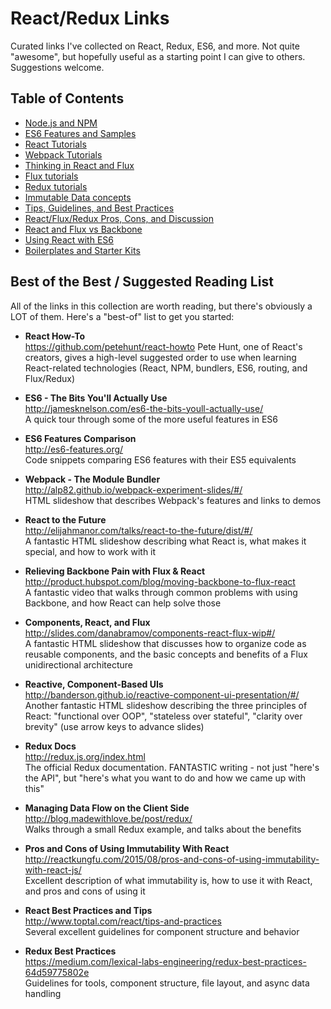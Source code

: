 # React/Redux Links
Curated links I've collected on React, Redux, ES6, and more.  Not quite "awesome", but hopefully useful as a starting point I can give to others.  Suggestions welcome.


## Table of Contents
- [Node.js and NPM](node-js-and-npm.md)
- [ES6 Features and Samples](es6-features.md)
- [React Tutorials](react-tutorials.md)
- [Webpack Tutorials](webpack-tutorials.md)
- [Thinking in React and Flux](thinking-in-react-and-flux.md)
- [Flux tutorials](flux-tutorials.md)
- [Redux tutorials](redux-tutorials.md)
- [Immutable Data concepts](immutable-data.md)
- [Tips, Guidelines, and Best Practices](tips-and-best-practices.md)
- [React/Flux/Redux Pros, Cons, and Discussion](pros-cons-discussion.md)
- [React and Flux vs Backbone](react-vs-backbone.md)
- [Using React with ES6](using-react-with-es6.md)
- [Boilerplates and Starter Kits](boilerplates-and-starter-kits.md)


## Best of the Best / Suggested Reading List

All of the links in this collection are worth reading, but there's obviously a LOT of them.  Here's a "best-of" list to get you started:

- **React How-To**  
  https://github.com/petehunt/react-howto
  Pete Hunt, one of React's creators, gives a high-level suggested order to use when learning React-related technologies (React, NPM, bundlers, ES6, routing, and Flux/Redux)

- **ES6 - The Bits You'll Actually Use**  
  http://jamesknelson.com/es6-the-bits-youll-actually-use/  
  A quick tour through some of the more useful features in ES6

- **ES6 Features Comparison**  
  http://es6-features.org/  
  Code snippets comparing ES6 features with their ES5 equivalents

- **Webpack - The Module Bundler**  
  http://alp82.github.io/webpack-experiment-slides/#/  
  HTML slideshow that describes Webpack's features and links to demos

- **React to the Future**  
  http://elijahmanor.com/talks/react-to-the-future/dist/#/  
  A fantastic HTML slideshow describing what React is, what makes it special, and how to work with it

- **Relieving Backbone Pain with Flux & React**  
  http://product.hubspot.com/blog/moving-backbone-to-flux-react  
  A fantastic video that walks through common problems with using Backbone, and how React can help solve those

- **Components, React, and Flux**  
  http://slides.com/danabramov/components-react-flux-wip#/  
  A fantastic HTML slideshow that discusses how to organize code as reusable components, and the basic concepts and benefits of a Flux unidirectional architecture

- **Reactive, Component-Based UIs**  
  http://banderson.github.io/reactive-component-ui-presentation/#/  
  Another fantastic HTML slideshow describing the three principles of React: "functional over OOP", "stateless over stateful", "clarity over brevity" (use arrow keys to advance slides)

- **Redux Docs**  
  http://redux.js.org/index.html  
  The official Redux documentation. FANTASTIC writing - not just "here's the API", but "here's what you want to do and how we came up with this"

- **Managing Data Flow on the Client Side**  
  http://blog.madewithlove.be/post/redux/  
  Walks through a small Redux example, and talks about the benefits

- **Pros and Cons of Using Immutability With React**  
  http://reactkungfu.com/2015/08/pros-and-cons-of-using-immutability-with-react-js/  
  Excellent description of what immutability is, how to use it with React, and pros and cons of using it

- **React Best Practices and Tips**  
  http://www.toptal.com/react/tips-and-practices  
  Several excellent guidelines for component structure and behavior

- **Redux Best Practices**  
  https://medium.com/lexical-labs-engineering/redux-best-practices-64d59775802e  
  Guidelines for tools, component structure, file layout, and async data handling


